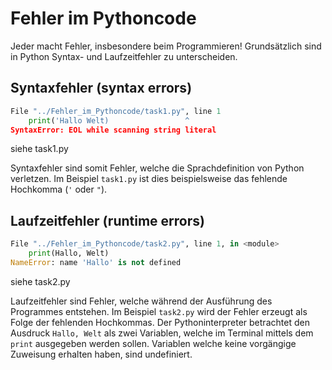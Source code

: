 # Fehler im Pythoncode

Jeder macht Fehler, insbesondere beim Programmieren!
Grundsätzlich sind in Python Syntax- und Laufzeitfehler zu 
unterscheiden.

## Syntaxfehler (syntax errors)

````python
File "../Fehler_im_Pythoncode/task1.py", line 1
    print('Hallo Welt)                 ^
SyntaxError: EOL while scanning string literal
````
siehe task1.py

Syntaxfehler sind somit Fehler, welche die Sprachdefinition von Python verletzen. Im Beispiel `task1.py` 
ist dies beispielsweise das fehlende Hochkomma (`'` oder `"`).

## Laufzeitfehler (runtime errors)

````python
File "../Fehler_im_Pythoncode/task2.py", line 1, in <module>
    print(Hallo, Welt)
NameError: name 'Hallo' is not defined
````
siehe task2.py

Laufzeitfehler sind Fehler, welche während der Ausführung des Programmes entstehen.
Im Beispiel `task2.py` wird der Fehler erzeugt als Folge der fehlenden Hochkommas. 
Der Pythoninterpreter betrachtet den Ausdruck `Hallo, Welt` als zwei Variablen, welche im Terminal mittels dem `print` ausgegeben werden sollen. Variablen welche keine vorgängige Zuweisung erhalten haben, sind undefiniert.
